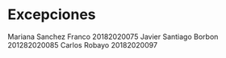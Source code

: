 # Excepciones
Mariana Sanchez Franco 20182020075
Javier Santiago Borbon 201282020085
Carlos Robayo 20182020097
